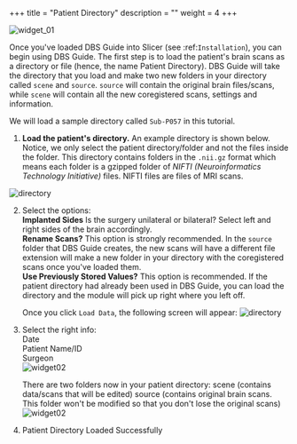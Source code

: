+++
title =  "Patient Directory"
description = ""
weight = 4
+++

![widget_01](../img/widget01.png)

Once you've loaded DBS Guide into Slicer (see :ref:`Installation`), you can begin using DBS Guide. The first step is to load the patient's brain scans as a directory or file (hence, the name Patient Directory). DBS Guide will take the directory that you load and make two new folders in your directory called `scene` and `source`. `source` will contain the original brain files/scans, while `scene` will contain all the new coregistered scans, settings and information.

We will load a sample directory called `Sub-P057` in this tutorial. 


1. **Load the patient's directory.** An example directory is shown below. Notice, we only select the patient directory/folder and not the files inside the folder. This directory contains folders in the ``.nii.gz`` format which means each folder is a gzipped folder of *NIFTI (Neuroinformatics Technology Initiative)* files. NIFTI files are files of MRI scans.

![directory](../img/exDirectory.png)
   

2. Select the options: <br>
	**Implanted Sides** Is the surgery unilateral or bilateral? Select left and right sides of the brain accordingly.<br>
	**Rename Scans?** This option is strongly recommended. In the `source` folder that DBS Guide  creates, the new scans will have a different file extension will make a new folder in your directory with the coregistered scans once you've loaded them.<br>
	**Use Previously Stored Values?** This option is recommended. If the patient directory had already been used in DBS Guide, you can load the directory and the module will pick up right where you left off. 

	Once you click `Load Data`, the following screen will appear:
	![directory](../img/screenPostLoad.png)

3. Select the right info:<br>
	Date<br>
	Patient Name/ID<br>
	Surgeon<br>
	![widget02](../img/widget02.png)

	There are two folders now in your patient directory:
		scene 
			(contains data/scans that will be edited)
		source 
			(contains original brain scans. This folder won't be modified so that you don't lose the original scans)
	![widget02](../img/DirectoryPostLoad.png)

4. Patient Directory Loaded Successfully

